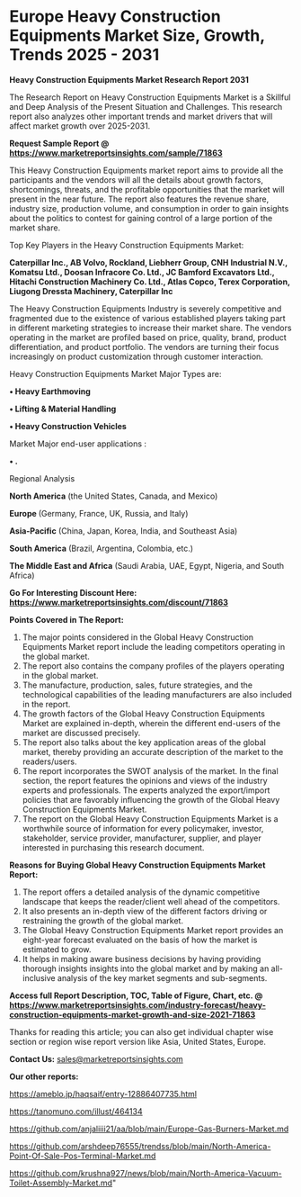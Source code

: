 # Europe Heavy Construction Equipments Market Size, Growth, Trends 2025 - 2031

<strong>Heavy Construction Equipments Market Research Report 2031</strong>

The Research Report on Heavy Construction Equipments Market is a Skillful and Deep Analysis of the Present Situation and Challenges. This research report also analyzes other important trends and market drivers that will affect market growth over 2025-2031.

<strong>Request Sample Report @ <a href=https://www.marketreportsinsights.com/sample/71863>https://www.marketreportsinsights.com/sample/71863</a></strong>

This Heavy Construction Equipments market report aims to provide all the participants and the vendors will all the details about growth factors, shortcomings, threats, and the profitable opportunities that the market will present in the near future. The report also features the revenue share, industry size, production volume, and consumption in order to gain insights about the politics to contest for gaining control of a large portion of the market share.

Top Key Players in the Heavy Construction Equipments Market:

<strong>Caterpillar Inc., AB Volvo, Rockland, Liebherr Group, CNH Industrial N.V., Komatsu Ltd., Doosan Infracore Co. Ltd., JC Bamford Excavators Ltd., Hitachi Construction Machinery Co. Ltd., Atlas Copco, Terex Corporation, Liugong Dressta Machinery, Caterpillar Inc</strong>

The Heavy Construction Equipments Industry is severely competitive and fragmented due to the existence of various established players taking part in different marketing strategies to increase their market share. The vendors operating in the market are profiled based on price, quality, brand, product differentiation, and product portfolio. The vendors are turning their focus increasingly on product customization through customer interaction.

Heavy Construction Equipments Market Major Types are:

<strong>• Heavy Earthmoving

• Lifting & Material Handling

• Heavy Construction Vehicles</strong>

Market Major end-user applications :

<strong>• .</strong>

Regional Analysis

</u><strong><b>North America</b></strong> (the United States, Canada, and Mexico)

<strong><b>Europe </b></strong>(Germany, France, UK, Russia, and Italy)

<strong><b>Asia-Pacific</b></strong> (China, Japan, Korea, India, and Southeast Asia)

<strong><b>South America</b></strong> (Brazil, Argentina, Colombia, etc.)

<strong><b>The Middle East and Africa</b></strong> (Saudi Arabia, UAE, Egypt, Nigeria, and South Africa)

<strong>Go For Interesting Discount Here: <a href=https://www.marketreportsinsights.com/discount/71863>https://www.marketreportsinsights.com/discount/71863</a></strong>

<strong>Points Covered in The Report:</strong>
<ol>
  <li>The major points considered in the Global Heavy Construction Equipments Market report include the leading competitors operating in the global market.</li>
  <li>The report also contains the company profiles of the players operating in the global market.</li>
  <li>The manufacture, production, sales, future strategies, and the technological capabilities of the leading manufacturers are also included in the report.</li>
  <li>The growth factors of the Global Heavy Construction Equipments Market are explained in-depth, wherein the different end-users of the market are discussed precisely.</li>
  <li>The report also talks about the key application areas of the global market, thereby providing an accurate description of the market to the readers/users.</li>
  <li>The report incorporates the SWOT analysis of the market. In the final section, the report features the opinions and views of the industry experts and professionals. The experts analyzed the export/import policies that are favorably influencing the growth of the Global Heavy Construction Equipments Market.</li>
  <li>The report on the Global Heavy Construction Equipments Market is a worthwhile source of information for every policymaker, investor, stakeholder, service provider, manufacturer, supplier, and player interested in purchasing this research document.</li>
</ol>
<strong>Reasons for Buying Global Heavy Construction Equipments Market Report:</strong>

<ol>
  <li>The report offers a detailed analysis of the dynamic competitive landscape that keeps the reader/client well ahead of the competitors.</li>
  <li>It also presents an in-depth view of the different factors driving or restraining the growth of the global market.</li>
  <li>The Global Heavy Construction Equipments Market report provides an eight-year forecast evaluated on the basis of how the market is estimated to grow.</li>
  <li>It helps in making aware business decisions by having providing thorough insights insights into the global market and by making an all-inclusive analysis of the key market segments and sub-segments.</li>
</ol>
<strong>Access full Report Description, TOC, Table of Figure, Chart, etc. @ <a href=https://www.marketreportsinsights.com/industry-forecast/heavy-construction-equipments-market-growth-and-size-2021-71863>https://www.marketreportsinsights.com/industry-forecast/heavy-construction-equipments-market-growth-and-size-2021-71863</a></strong>


Thanks for reading this article; you can also get individual chapter wise section or region wise report version like Asia, United States, Europe.

<strong>Contact Us:</strong>
sales@marketreportsinsights.com

<strong>Our other reports:</strong>

<a href=https://ameblo.jp/haqsaif/entry-12886407735.html>https://ameblo.jp/haqsaif/entry-12886407735.html</a>

<a href=https://tanomuno.com/illust/464134>https://tanomuno.com/illust/464134</a>

<a href=https://github.com/anjaliiii21/aa/blob/main/Europe-Gas-Burners-Market.md>https://github.com/anjaliiii21/aa/blob/main/Europe-Gas-Burners-Market.md</a>

<a href=https://github.com/arshdeep76555/trendss/blob/main/North-America-Point-Of-Sale-Pos-Terminal-Market.md>https://github.com/arshdeep76555/trendss/blob/main/North-America-Point-Of-Sale-Pos-Terminal-Market.md</a>

<a href=https://github.com/krushna927/news/blob/main/North-America-Vacuum-Toilet-Assembly-Market.md>https://github.com/krushna927/news/blob/main/North-America-Vacuum-Toilet-Assembly-Market.md</a>"
